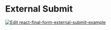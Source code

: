 # External Submit

[![Edit react-final-form-external-submit-example](https://codesandbox.io/static/img/play-codesandbox.svg)](https://codesandbox.io/s/1y7noyrlmq)
